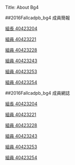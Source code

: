 Title: About Bg4

##2016Fallcadpb_bg4 成員簡報
<p><a href="https://40423204.github.io/2016fallcadp_hw">組長 40423204</a></p>
<p><a href="https://40423221.github.io/2016fallcadp_hw">組員 40423221</a></p>
<p><a href="https://40423228.github.io/2016fallcadp_hw">組員 40423228</a></p>
<p><a href="https://40423243.github.io/2016fallcadp_hw">組員 40423243</a></p>
<p><a href="https://40423253.github.io/2016fallcadp_hw">組員 40423253</a></p>
<p><a href="https://40423254.github.io/2016fallcadp_hw">組員 40423254</a></p>

##2016Fallcadpb_bg4 成員網誌

<p><a href="https://40423204.github.io/2016fallcadp_hw/blog/">組長 40423204</a></p>
<p><a href="https://40423221.github.io/2016fallcadp_hw/blog/">組員 40423221</a></p>
<p><a href="https://40423228.github.io/2016fallcadp_hw/blog/">組員 40423228</a></p>
<p><a href="https://40423243.github.io/2016fallcadp_hw/blog/">組員 40423243</a></p>
<p><a href="https://40423253.github.io/2016fallcadp_hw/blog/">組員 40423253</a></p>
<p><a href="https://40423254.github.io/2016fallcadp_hw/blog/">組員 40423254</a></p>